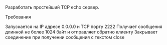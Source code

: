 Разработать простейший TCP echo сервер.

Требования

Запускается на IP адресе 0.0.0.0 и TCP порту 2222 
Получает сообщения длинной не более 1024 байт и отправляет обратно клиенту
Закрывает соединение при получении сообщения с текстом close﻿
